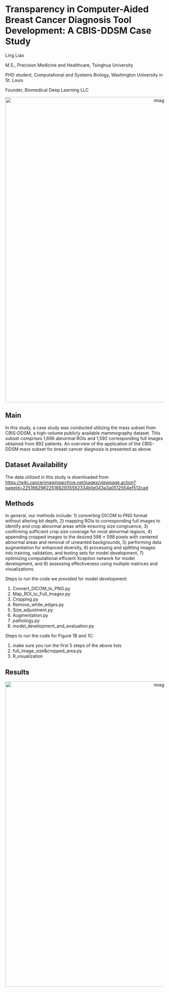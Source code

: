# Transparency in Computer-Aided Breast Cancer Diagnosis Tool Development: A CBIS-DDSM Case Study

Ling Liao

M.S., Precision Medicine and Healthcare, Tsinghua University

PHD student, Computational and Systems Biology, Washington University in St. Louis

Founder, Biomedical Deep Learning LLC

<div style="text-align: center;">
  <img width="970" alt="image" src="https://github.com/lingliao/Transparency-in-CABCDTD/assets/91222367/93f7aa76-4a39-4534-be60-ba14a795155f">
</div>

## Main
In this study, a case study was conducted utilizing the mass subset from CBIS-DDSM, a high-volume publicly available mammography dataset. This subset comprises 1,696 abnormal ROIs and 1,592 corresponding full images obtained from 892 patients. An overview of the application of the CBIS-DDSM mass subset for breast cancer diagnosis is presented as above.

## Dataset Availability
The data utilized in this study is downloaded from https://wiki.cancerimagingarchive.net/pages/viewpage.action?pageId=22516629#2251662935562334b1e043a3a0512554ef512cad

## Methods
In general, our methods include: 1) converting DICOM to PNG format without altering bit depth, 2) mapping ROIs to corresponding full images to identify and crop abnormal areas while ensuring size congruence, 3) confirming sufficient crop size coverage for most abnormal regions, 4) appending cropped images to the desired 598 × 598 pixels with centered abnormal areas and removal of unwanted backgrounds, 5) performing data augmentation for enhanced diversity, 6) processing and splitting images into training, validation, and testing sets for model development, 7) optimizing computational efficient Xception network for model development, and 8) assessing effectiveness using multiple matrices and visualizations.

Steps to run the code we provided for model development:

1. Convert_DICOM_to_PNG.py
2. Map_ROI_to_Full_Images.py
3. Cropping.py
4. Remove_white_edges.py
5. Size_adjustment.py
6. Augmentation.py
7. pathology.py
8. model_development_and_evaluation.py

Steps to run the code for Figure 1B and 1C:
1. make sure you run the first 5 steps of the above lists
2. full_image_size&cropped_area.py
3. R_visualization

## Results

<div style="text-align: center;">
  <img width="970" alt="image" src="https://github.com/lingliao/Transparency-in-CABCDTD/assets/91222367/447270ad-168a-4e0f-8a6a-eb9ad52fc4ba">
</div>


